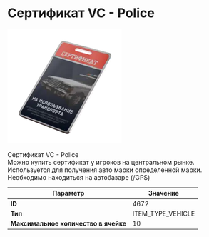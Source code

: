 # Сертификат VC - Police

![Item Image](../img/4672.webp?raw=true)

Сертификат VC - Police<br>Можно купить сертификат у игроков на центральном рынке.<br>Используется для получения авто марки определенной марки.<br>Необходимо находиться на автобазаре (/GPS)


| Параметр | Значение |
|----------|----------|
| **ID** | 4672 |
| **Тип** | ITEM_TYPE_VEHICLE |
| **Максимальное количество в ячейке** | 10 |

